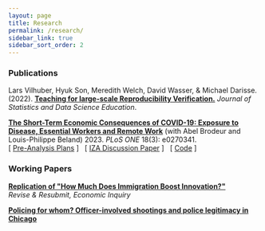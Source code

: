 ```yaml
---
layout: page
title: Research
permalink: /research/
sidebar_link: true
sidebar_sort_order: 2
---
```



### Publications

Lars Vilhuber, Hyuk Son, Meredith Welch, David Wasser, & Michael Darisse. (2022). [**Teaching for large-scale Reproducibility Verification.**](https://doi.org/10.1080/26939169.2022.2074582) *Journal of Statistics and Data Science Education*.

[**The Short-Term Economic Consequences of COVID-19: Exposure to Disease, Essential Workers and Remote Work**](https://doi.org/10.1371/journal.pone.0270341) (with Abel Brodeur and Louis-Philippe Beland)
2023\. *PLoS ONE* 18(3): e0270341. \
 [ [Pre-Analysis Plans](https://osf.io/c28t5/) ] &nbsp; [ [IZA Discussion Paper](http://ftp.iza.org/dp13159.pdf) ] &nbsp; [ [Code](https://osf.io/c28t5/) ]



### Working Papers
[**Replication of "How Much Does Immigration Boost Innovation?"**](https://www.econstor.eu/bitstream/10419/265508/1/I4R-DP004.pdf) \
*Revise & Resubmit, Economic Inquiry*

[**Policing for whom? Officer-involved shootings and police legitimacy in Chicago**]({{site.url}}/assets/wright_jmp.pdf)


